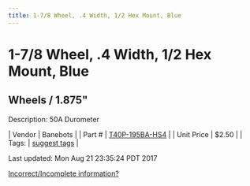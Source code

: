 ```yaml
---
title: 1-7/8 Wheel, .4 Width, 1/2 Hex Mount, Blue
---
```


# 1-7/8 Wheel, .4 Width, 1/2 Hex Mount, Blue
## Wheels / 1.875"
Description: 	50A Durometer 

| Vendor | Banebots | 
| Part # | [T40P-195BA-HS4](http://www.banebots.com/category/T40P-1875.html) | 
| Unit Price | $2.50 | 
| Tags: | [suggest tags](https://docs.google.com/forms/d/e/1FAIpQLSeWyY8v3RgOty-MyWmh9U0iivNYN_molChYyS-0U-o-kOAv_g/viewform) | 

Last updated: Mon Aug 21 23:35:24 PDT 2017

 [Incorrect/Incomplete information?](https://docs.google.com/forms/d/e/1FAIpQLSeWyY8v3RgOty-MyWmh9U0iivNYN_molChYyS-0U-o-kOAv_g/viewform)